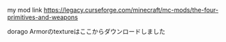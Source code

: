 my mod link 
https://legacy.curseforge.com/minecraft/mc-mods/the-four-primitives-and-weapons

dorago Armorのtextureはここからダウンロードしました
